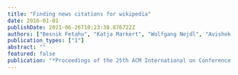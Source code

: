 ```yaml
---
title: "Finding news citations for wikipedia"
date: 2016-01-01
publishDate: 2021-06-26T10:23:38.876722Z
authors: ["Besnik Fetahu", "Katja Markert", "Wolfgang Nejdl", "Avishek Anand"]
publication_types: ["1"]
abstract: ""
featured: false
publication: "*Proceedings of the 25th ACM International on Conference on Information and Knowledge Management*"
---
```


